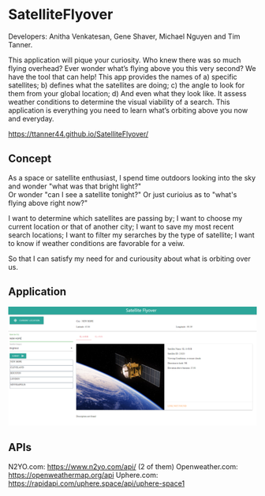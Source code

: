# SatelliteFlyover

Developers:  Anitha Venkatesan, Gene Shaver, Michael Nguyen and Tim Tanner.

This application will pique your curiosity. Who knew there was so much flying overhead? Ever wonder what’s flying above you this very second?  We have the tool that can help! 
This app provides the names of a) specific satellites; b) defines what the satellites are doing; c) the angle to look for them from your global location; d) And even what they look like.  It assess weather conditions to determine the visual viability of a search. This application is everything you need to learn what’s orbiting above you now and everyday.

https://ttanner44.github.io/SatelliteFlyover/

## Concept
As a space or satellite enthusiast, I spend time outdoors looking into the sky and wonder "what was that bright light?"  
Or wonder "can I see a satellite tonight?" Or just curioius as to "what's flying above right now?"

I want to determine which satellites are passing by;
I want to choose my current location or that of another city;
I want to save my most recent search locations;
I want to filter my serarches by the type of satellite;
I want to know if weather conditions are favorable for a veiw.

So that I can satisfy my need for and curiousity about what is orbiting over us.

## Application

![Screen Shot](./Assets/Sattelite.PNG)

## APIs
N2YO.com: https://www.n2yo.com/api/ (2 of them) 
Openweather.com: https://openweathermap.org/api 
Uphere.com: https://rapidapi.com/uphere.space/api/uphere-space1
